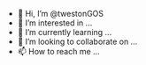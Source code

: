 - 👋 Hi, I’m @twestonGOS
- 👀 I’m interested in ...
- 🌱 I’m currently learning ...
- 💞️ I’m looking to collaborate on ...
- 📫 How to reach me ...

<!---
twestonGOS/twestonGOS is a ✨ special ✨ repository because its `README.md` (this file) appears on your GitHub profile.
You can click the Preview link to take a look at your changes.
--->
